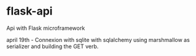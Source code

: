 # flask-api

Api with Flask microframework

april 19th - Connexion with sqlite with sqlalchemy
using marshmallow as serializer and building the GET verb.
